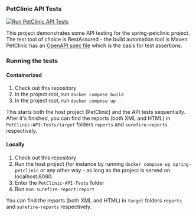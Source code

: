 ### PetClinic API Tests
[![Run PetClinic API Tests](https://github.com/evitiska/petclinic-api-tests/actions/workflows/test.yml/badge.svg?branch=main&event=push)](https://github.com/evitiska/petclinic-api-tests/actions/workflows/test.yml)

This project demonstrates some API testing for the spring-petclinic project.
The test tool of choice is RestAssured - the build automation tool is Maven. 
PetClinic has an [OpenAPI spec file](https://github.com/evitiska/petclinic-api-tests/blob/main/openapi.yml) which is the basis for test assertions.


### Running the tests

#### Containerized
1. Check out this repository
2. In the project root, run `docker compose build`
3. In the project root, run `docker compose up`

This starts both the host project (PetClinic) and the API tests sequentially. After it's finished, you can find the reports (both XML and HTML) in `PetClinic-API-Tests/target` folders `reports` and `surefire-reports` respectively. 

#### Locally
1. Check out this repository
2. Run the host project (for instance by running `docker compose up spring-petclinic` or any other way - as long as the project is served on localhost:8080.
3. Enter the `PetClinic-API-Tests` folder
4. Run `mvn surefire-report:report`

You can find the reports (both XML and HTML) in `target` folders `reports` and `surefire-reports` respectively. 
